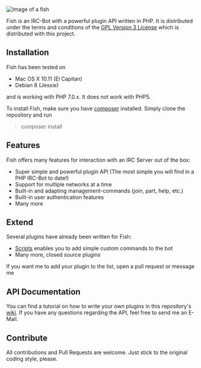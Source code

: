 
![Image of a fish](http://orig07.deviantart.net/1524/f/2013/023/0/9/fish_png_by_heidyy12-d5sg0z8.png)

Fish is an IRC-Bot with a powerful plugin API written in PHP. 
It is distributed under the terms and conditions of the [GPL Version 3 License](LICENSE) which is distributed with this project.

## Installation

Fish has been tested on 

* Mac OS X 10.11 (El Capitan)
* Debian 8 (Jessie)

and is working with PHP 7.0.x. It does not work with PHP5.

To install Fish, make sure you have [composer](https://getcomposer.org) installed. Simply clone the repository and run
> composer install

## Features

Fish offers many features for interaction with an IRC Server out of the box: 

* Super simple and powerful plugin API (The most simple you will find in a PHP IRC-Bot to date!)
* Support for multiple networks at a time
* Built-in and adapting management-commands (join, part, help, etc.)
* Built-in user authentication features
* Many more

## Extend

Several plugins have already been written for Fish: 

- [Scripts](https://github.com/nkreer/Fish-Scripts) enables you to add simple custom commands to the bot
- Many more, closed source plugins

If you want me to add your plugin to the list, open a pull request or message me

## API Documentation

You can find a tutorial on how to write your own plugins in this repository's [wiki](https://github.com/nkreer/Fish/wiki).
If you have any questions regarding the API, feel free to send me an E-Mail.

## Contribute

All contributions and Pull Requests are welcome. Just stick to the original coding style, please.